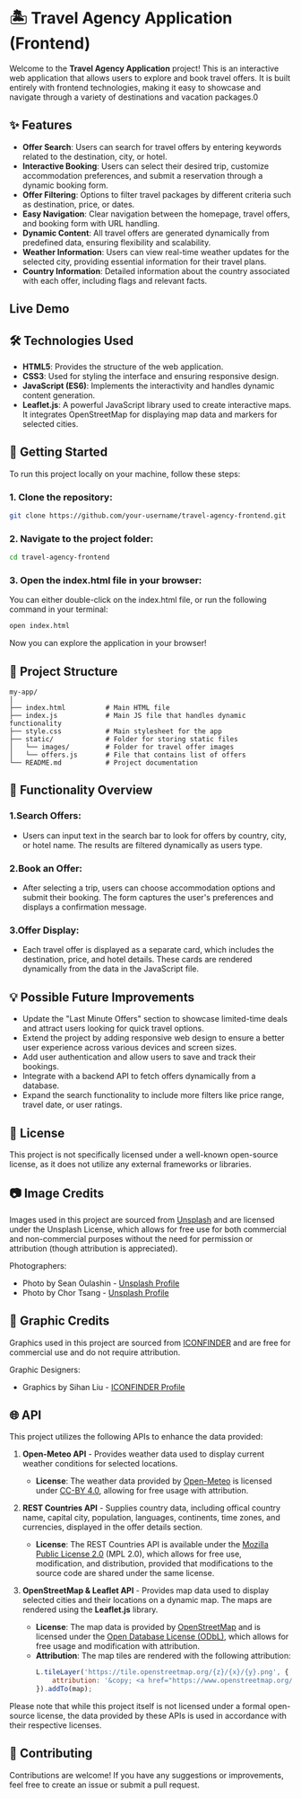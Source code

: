 # 🏝️ Travel Agency Application (Frontend)

Welcome to the **Travel Agency Application** project! This is an interactive web application that allows users to explore and book travel offers. It is built entirely with frontend technologies, making it easy to showcase and navigate through a variety of destinations and vacation packages.0

## ✨ Features

- **Offer Search**: Users can search for travel offers by entering keywords related to the destination, city, or hotel.
- **Interactive Booking**: Users can select their desired trip, customize accommodation preferences, and submit a reservation through a dynamic booking form.
- **Offer Filtering**: Options to filter travel packages by different criteria such as destination, price, or dates.
- **Easy Navigation**: Clear navigation between the homepage, travel offers, and booking form with URL handling.
- **Dynamic Content**: All travel offers are generated dynamically from predefined data, ensuring flexibility and scalability.
- **Weather Information**: Users can view real-time weather updates for the selected city, providing essential information for their travel plans.
- **Country Information**: Detailed information about the country associated with each offer, including flags and relevant facts.

## Live Demo

## 🛠️ Technologies Used

- **HTML5**: Provides the structure of the web application.
- **CSS3**: Used for styling the interface and ensuring responsive design.
- **JavaScript (ES6)**: Implements the interactivity and handles dynamic content generation.
- **Leaflet.js**: A powerful JavaScript library used to create interactive maps. It integrates OpenStreetMap for displaying map data and markers for selected cities.

## 🚀 Getting Started

To run this project locally on your machine, follow these steps:

### 1. Clone the repository:

```bash
git clone https://github.com/your-username/travel-agency-frontend.git
```

### 2. Navigate to the project folder:

```bash
cd travel-agency-frontend
```

### 3. Open the index.html file in your browser:

You can either double-click on the index.html file, or run the following command in your terminal:

```bash
open index.html
```

Now you can explore the application in your browser!

## 📁 Project Structure

```plaintext
my-app/
│
├── index.html          # Main HTML file
├── index.js            # Main JS file that handles dynamic functionality
├── style.css           # Main stylesheet for the app
├── static/             # Folder for storing static files
│   └── images/         # Folder for travel offer images
│   └── offers.js       # File that contains list of offers
└── README.md           # Project documentation
```

## 🔧 Functionality Overview

### 1.Search Offers:

- Users can input text in the search bar to look for offers by country, city, or hotel name. The results are filtered dynamically as users type.

### 2.Book an Offer:

- After selecting a trip, users can choose accommodation options and submit their booking. The form captures the user's preferences and displays a confirmation message.

### 3.Offer Display:

- Each travel offer is displayed as a separate card, which includes the destination, price, and hotel details. These cards are rendered dynamically from the data in the JavaScript file.

## 💡 Possible Future Improvements

- Update the "Last Minute Offers" section to showcase limited-time deals and attract users looking for quick travel options.
- Extend the project by adding responsive web design to ensure a better user experience across various devices and screen sizes.
- Add user authentication and allow users to save and track their bookings.
- Integrate with a backend API to fetch offers dynamically from a database.
- Expand the search functionality to include more filters like price range, travel date, or user ratings.

## 📜 License

This project is not specifically licensed under a well-known open-source license, as it does not utilize any external frameworks or libraries.

## 📷 Image Credits

Images used in this project are sourced from [Unsplash](https://unsplash.com/) and are licensed under the Unsplash License, which allows for free use for both commercial and non-commercial purposes without the need for permission or attribution (though attribution is appreciated).

Photographers:

- Photo by Sean Oulashin - [Unsplash Profile](https://unsplash.com/@oulashin)
- Photo by Chor Tsang - [Unsplash Profile](https://unsplash.com/fr/@chortsang)

## 🎨 Graphic Credits

Graphics used in this project are sourced from [ICONFINDER](https://www.iconfinder.com/) and are free for commercial use and do not require attribution.

Graphic Designers:

- Graphics by Sihan Liu - [ICONFINDER Profile](https://www.iconfinder.com/Neolau1119)

## 🌐 API

This project utilizes the following APIs to enhance the data provided:

1. **Open-Meteo API** - Provides weather data used to display current weather conditions for selected locations.

   - **License**: The weather data provided by [Open-Meteo](https://open-meteo.com/) is licensed under [CC-BY 4.0](https://creativecommons.org/licenses/by/4.0/), allowing for free usage with attribution.

2. **REST Countries API** - Supplies country data, including offical country name, capital city, population, languages, continents, time zones, and currencies, displayed in the offer details section.
   - **License**: The REST Countries API is available under the [Mozilla Public License 2.0](https://gitlab.com/restcountries/restcountries/-/blob/master/LICENSE?ref_type=heads) (MPL 2.0), which allows for free use, modification, and distribution, provided that modifications to the source code are shared under the same license.

3. **OpenStreetMap & Leaflet API** - Provides map data used to display selected cities and their locations on a dynamic map. The maps are rendered using the **Leaflet.js** library.
   - **License**: The map data is provided by [OpenStreetMap](https://www.openstreetmap.org/copyright) and is licensed under the [Open Database License (ODbL)](https://opendatacommons.org/licenses/odbl/1-0/), which allows for free usage and modification with attribution.
   - **Attribution**: The map tiles are rendered with the following attribution:
     ```javascript
     L.tileLayer('https://tile.openstreetmap.org/{z}/{x}/{y}.png', {
         attribution: '&copy; <a href="https://www.openstreetmap.org/copyright">OpenStreetMap</a> contributors'
     }).addTo(map);
     ```

Please note that while this project itself is not licensed under a formal open-source license, the data provided by these APIs is used in accordance with their respective licenses.

## 🤝 Contributing

Contributions are welcome! If you have any suggestions or improvements, feel free to create an issue or submit a pull request.
